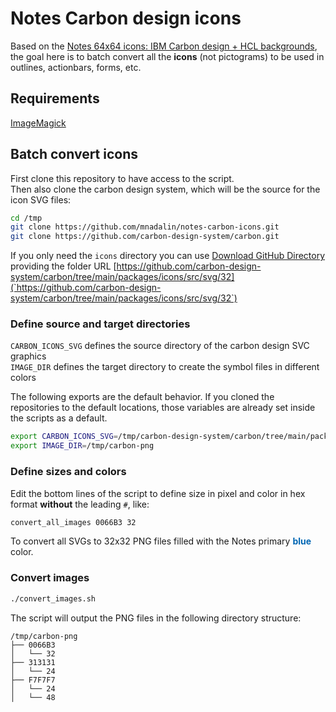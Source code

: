 
# Notes Carbon design icons

Based on the [Notes 64x64 icons: IBM Carbon design + HCL backgrounds](https://github.com/nashcom/notes-dbicons-carbon), the goal here is to batch convert all the **icons** (not pictograms) to be used in outlines, actionbars, forms, etc.

## Requirements

[ImageMagick](https://imagemagick.org)

## Batch convert icons

First clone this repository to have access to the script.  
Then also clone the carbon design system, which will be the source for the icon SVG files:

```bash
cd /tmp
git clone https://github.com/mnadalin/notes-carbon-icons.git
git clone https://github.com/carbon-design-system/carbon.git
```

If you only need the `icons` directory you can use [Download GitHub Directory](https://download-directory.github.io/) providing the folder URL [https://github.com/carbon-design-system/carbon/tree/main/packages/icons/src/svg/32](`https://github.com/carbon-design-system/carbon/tree/main/packages/icons/src/svg/32`)

### Define source and target directories

`CARBON_ICONS_SVG` defines the source directory of the carbon design SVC graphics  
`IMAGE_DIR` defines the target directory to create the symbol files in different colors

The following exports are the default behavior. If you cloned the repositories to the default locations, those variables are already set inside the scripts as a default.

```bash
export CARBON_ICONS_SVG=/tmp/carbon-design-system/carbon/tree/main/packages/icons/src/svg/32
export IMAGE_DIR=/tmp/carbon-png
```

### Define sizes and colors

Edit the bottom lines of the script to define size in pixel and color in hex format **without** the leading `#`, like:

```bash
convert_all_images 0066B3 32
```

To convert all SVGs to 32x32 PNG files filled with the Notes primary <strong style="color:#0066B3">blue</strong> color.

### Convert images

```bash
./convert_images.sh
```

The script will output the PNG files in the following directory structure:

```
/tmp/carbon-png
├── 0066B3
│   └── 32
├── 313131
│   └── 24
├── F7F7F7
│   └── 24
│   └── 48
```
